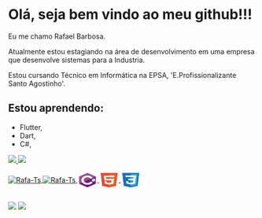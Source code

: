 # Olá, seja bem vindo ao meu github!!!

Eu me chamo Rafael Barbosa.

Atualmente estou estagiando na área de desenvolvimento em uma empresa que desenvolve sistemas para a Industria.

Estou cursando Técnico em Informática na EPSA, 'E.Profissionalizante Santo Agostinho'.

## Estou aprendendo:

- Flutter,
- Dart,
- C#,

<div align="left">
  <a href="https://github.com/RafaelBarbosa96">
  <img height="180em" src="https://github-readme-stats.vercel.app/api?username=RafaelBarbosa96&show_icons=true&theme=red&include_all_commits=true&count_private=true"/>
  <img height="180em" src="https://github-readme-stats.vercel.app/api/top-langs/?username=RafaelBarbosa96&layout=compact&langs_count=7&theme=red"/>
</div>
<div style="display: inline_block"><br>
  <img align="center" alt="Rafa-Ts" height="30" width="40" src="https://cdn.jsdelivr.net/gh/devicons/devicon/icons/flutter/flutter-original.svg" />
  <img align="center" alt="Rafa-Ts" height="30" width="40" src="https://cdn.jsdelivr.net/gh/devicons/devicon/icons/dart/dart-plain.svg" />
  <img align="center" alt="Rafa-Csharp" height="30" width="40" src="https://raw.githubusercontent.com/devicons/devicon/master/icons/csharp/csharp-original.svg">
  <img align="center" alt="Rafa-HTML" height="30" width="40" src="https://raw.githubusercontent.com/devicons/devicon/master/icons/html5/html5-original.svg">
  <img align="center" alt="Rafa-CSS" height="30" width="40" src="https://raw.githubusercontent.com/devicons/devicon/master/icons/css3/css3-original.svg"> 
</div>
  
  ##
  
  <div>
  <a href = "barbosarafael22@gmail.com"><img src="https://img.shields.io/badge/Gmail-D14836?style=for-the-badge&logo=gmail&logoColor=white"></a>
  <a href="https://www.linkedin.com/in/rafael-barbosa-de-oliveira-b21862b9/" target="_blank"><img src="https://img.shields.io/badge/-LinkedIn-%230077B5?style=for-the-badge&logo=linkedin&logoColor=white" target="_blank"></a> 
  </div>
